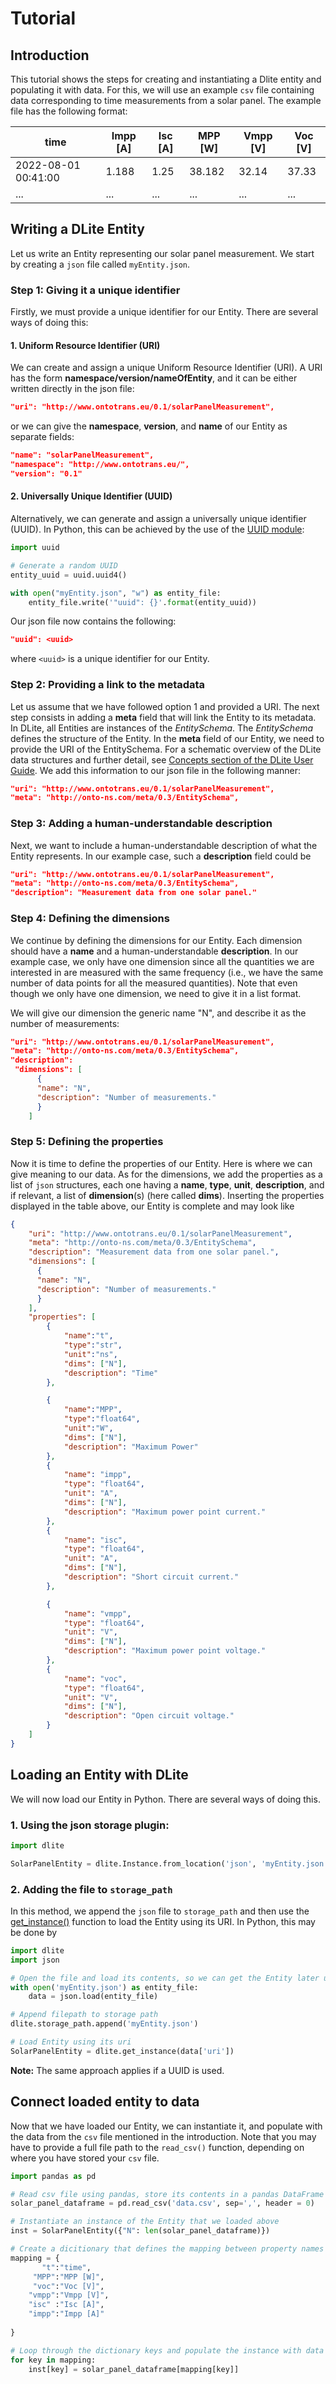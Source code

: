 # Tutorial

## Introduction
This tutorial shows the steps for creating and instantiating a Dlite entity and populating it with data. For this, we will use an example `csv` file containing data corresponding to time measurements from a solar panel. The example file has the following format:


| time                 | Impp [A] | Isc [A] | MPP [W] | Vmpp [V] | Voc [V] |
|----------------------|----------|---------|---------|----------|---------|
| 2022-08-01 00:41:00  |  1.188   |   1.25  |  38.182 |   32.14  |  37.33  |
|  ...                 |   ...    |   ...   |   ...   |    ...   |   ...   |



## Writing a DLite Entity
Let us write an Entity representing our solar panel measurement. We start by creating a `json` file called `myEntity.json`.

### **Step 1**: Giving it a unique identifier
Firstly, we must provide a unique identifier for our Entity. There are several ways of doing this:

#### **1.  Uniform Resource Identifier (URI)**
We can create and assign a unique Uniform Resource Identifier (URI). A URI has the form **namespace/version/nameOfEntity**, and it can be either written directly in the json file:

```json
"uri": "http://www.ontotrans.eu/0.1/solarPanelMeasurement",
```
or we can give the **namespace**, **version**, and **name** of our Entity as separate fields:

```json
"name": "solarPanelMeasurement",
"namespace": "http://www.ontotrans.eu/",
"version": "0.1"
```

#### **2. Universally Unique Identifier (UUID)**
Alternatively, we can generate and assign a universally unique identifier (UUID). In Python, this can be achieved by the use of the [UUID module](https://docs.python.org/3/library/uuid.html):

```python
import uuid

# Generate a random UUID
entity_uuid = uuid.uuid4()

with open("myEntity.json", "w") as entity_file:
    entity_file.write('"uuid": {}'.format(entity_uuid))
```
Our json file now contains the following:

```json
"uuid": <uuid>
```
where `<uuid>` is a unique identifier for our Entity. 


### **Step 2**: Providing a link to the metadata
Let us assume that we have followed option 1 and provided a URI. The next step consists in adding a **meta** field that will link the Entity to its metadata. In DLite, all Entities are instances of the *EntitySchema*. The *EntitySchema* defines the structure of the Entity. In the **meta** field of our Entity, we need to provide the URI of the EntitySchema. For a schematic overview of the DLite data structures and further detail, see [Concepts section of the DLite User Guide](https://sintef.github.io/dlite/user_guide/concepts.html). We add this information to our json file in the following manner:
```json
"uri": "http://www.ontotrans.eu/0.1/solarPanelMeasurement",
"meta": "http://onto-ns.com/meta/0.3/EntitySchema",
```

### **Step 3**: Adding a human-understandable description
Next, we want to include a human-understandable description of what the Entity represents. In our example case, such a **description** field could be

```json
"uri": "http://www.ontotrans.eu/0.1/solarPanelMeasurement",
"meta": "http://onto-ns.com/meta/0.3/EntitySchema",
"description": "Measurement data from one solar panel."
```

### **Step 4**: Defining the dimensions
We continue by defining the dimensions for our Entity. Each dimension should have a **name** and a human-understandable **description**. In our example case, we only have one dimension since all the quantities we are interested in are measured with the same frequency (i.e., we have the same number of data points for all the measured quantities). Note that even though we only have one dimension, we need to give it in a list format.

We will give our dimension the generic name "N", and describe it as the number of measurements:

```json
"uri": "http://www.ontotrans.eu/0.1/solarPanelMeasurement",
"meta": "http://onto-ns.com/meta/0.3/EntitySchema",
"description": 
 "dimensions": [
      {
      "name": "N",
      "description": "Number of measurements."
      }
    ]
```

### **Step 5**: Defining the properties
Now it is time to define the properties of our Entity. Here is where we can give meaning to our data. As for the dimensions, we add the properties as a list of `json` structures, each one having a **name**, **type**, **unit**, **description**, and if relevant, a list of **dimension**(s) (here called **dims**). Inserting the properties displayed in the table above, our Entity is complete and may look like

```json
{
    "uri": "http://www.ontotrans.eu/0.1/solarPanelMeasurement",
    "meta": "http://onto-ns.com/meta/0.3/EntitySchema",
    "description": "Measurement data from one solar panel.",
    "dimensions": [
      {
      "name": "N",
      "description": "Number of measurements."
      }
    ],
    "properties": [
        {
            "name":"t",
            "type":"str",
            "unit":"ns",
            "dims": ["N"],
            "description": "Time"
        },

        {
            "name":"MPP",
            "type":"float64",
            "unit":"W",
            "dims": ["N"], 
            "description": "Maximum Power" 
        },
        {
            "name": "impp",
            "type": "float64",
            "unit": "A",
            "dims": ["N"],
            "description": "Maximum power point current."
        },
        {
            "name": "isc",
            "type": "float64",
            "unit": "A",
            "dims": ["N"],
            "description": "Short circuit current."
        },

        {
            "name": "vmpp",
            "type": "float64",
            "unit": "V",
            "dims": ["N"],
            "description": "Maximum power point voltage."
        },
        {
            "name": "voc",
            "type": "float64",
            "unit": "V",
            "dims": ["N"],
            "description": "Open circuit voltage."
        }
    ]
}
```

## Loading an Entity with DLite
We will now load our Entity in Python. There are several ways of doing this. 

### 1. Using the json storage plugin:
<!--[storage](link_to_storage)-->
```python
import dlite

SolarPanelEntity = dlite.Instance.from_location('json', 'myEntity.json')

```

### 2. Adding the file to `storage_path`
In this method, we append the `json` file to `storage_path` and then use the [get_instance()](https://sintef.github.io/dlite/autoapi/dlite/index.html?highlight=get_instance#dlite.get_instance) function to load the Entity using its URI. In Python, this may be done by

``` python
import dlite
import json

# Open the file and load its contents, so we can get the Entity later using its uri
with open('myEntity.json') as entity_file:
    data = json.load(entity_file)

# Append filepath to storage path
dlite.storage_path.append('myEntity.json')

# Load Entity using its uri
SolarPanelEntity = dlite.get_instance(data['uri']) 
```

**Note:** The same approach applies if a UUID is used.


## Connect loaded entity to data

Now that we have loaded our Entity, we can instantiate it, and populate with the data from the `csv` file mentioned in the introduction. Note that you may have to provide a full file path to the `read_csv()` function, depending on where you have stored your `csv` file.


```python
import pandas as pd

# Read csv file using pandas, store its contents in a pandas DataFrame
solar_panel_dataframe = pd.read_csv('data.csv', sep=',', header = 0)

# Instantiate an instance of the Entity that we loaded above
inst = SolarPanelEntity({"N": len(solar_panel_dataframe)})

# Create a dicitionary that defines the mapping between property names and column headers
mapping = {
       "t":"time",
     "MPP":"MPP [W]",
     "voc":"Voc [V]",
    "vmpp":"Vmpp [V]",
    "isc" :"Isc [A]",
    "impp":"Impp [A]"
    
}

# Loop through the dictionary keys and populate the instance with data
for key in mapping:
    inst[key] = solar_panel_dataframe[mapping[key]]

```
